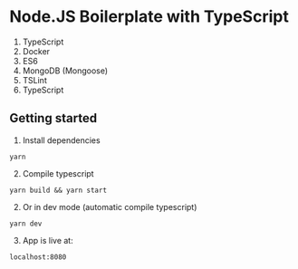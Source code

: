# Node.JS Boilerplate with TypeScript

1. TypeScript
2. Docker
3. ES6
4. MongoDB (Mongoose)
5. TSLint
6. TypeScript

## Getting started
1. Install dependencies
```
yarn
```
2. Compile typescript
```
yarn build && yarn start
```
2. Or in dev mode (automatic compile typescript)
```
yarn dev
```
3. App is live at:
```
localhost:8080
```